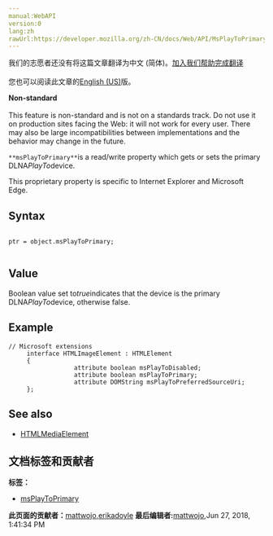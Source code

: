 ```yaml
---
manual:WebAPI
version:0
lang:zh
rawUrl:https://developer.mozilla.org/zh-CN/docs/Web/API/MsPlayToPrimary
---
```




<bdi>我们的志愿者还没有将这篇文章翻译为<bdi>中文 (简体)</bdi>。[加入我们帮助完成翻译](%15309 "")<br></br>您也可以阅读此文章的[English (US)](%15310 "")版。</bdi>






**Non-standard**<br></br>This feature is non-standard and is not on a standards track. Do not use it on production sites facing the Web: it will not work for every user. There may also be large incompatibilities between implementations and the behavior may change in the future.




`**msPlayToPrimary**`is a read/write property which gets or sets the primary DLNA<em>PlayTo</em>device.



This proprietary property is specific to Internet Explorer and Microsoft Edge.


## Syntax<a name="Syntax"></a>

```
 
ptr = object.msPlayToPrimary;


```

## Value<a name="Value"></a>


Boolean value set to<em>true</em>indicates that the device is the primary DLNA<em>PlayTo</em>device, otherwise false.


## Example<a name="Example"></a>

```
// Microsoft extensions
     interface HTMLImageElement : HTMLElement
     {
                  attribute boolean msPlayToDisabled;
                  attribute boolean msPlayToPrimary;
                  attribute DOMString msPlayToPreferredSourceUri;
     };
```

## See also<a name="See_Also"></a>

* [HTMLMediaElement](%13228 "")



## 文档标签和贡献者
**标签：**
* [msPlayToPrimary](%15311 "")

**此页面的贡献者：**[mattwojo](%14635 ""),[erikadoyle](%3894 "")
**最后编辑者:**[mattwojo](%14635 ""),<time>Jun 27, 2018, 1:41:34 PM</time>



